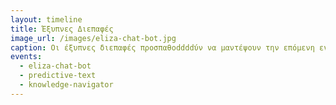 ```yaml
---
layout: timeline 
title: Έξυπνες Διεπαφές 
image_url: /images/eliza-chat-bot.jpg
caption: Οι έξυπνες διεπαφές προσπαθοddddύν να μαντέψουν την επόμενη ενέργεια του χρήστη ή ακόμη καλύτερα να του παρέχουν περισσότερες επιλογές από αυτές που μπορούσε να φανταστεί, έτσι ώστε να κάνει καλύτερα και γρηγορότερα την δουλειά του. 
events:
  - eliza-chat-bot 
  - predictive-text
  - knowledge-navigator
---
```


